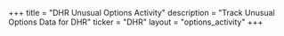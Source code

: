 +++
title = "DHR Unusual Options Activity"
description = "Track Unusual Options Data for DHR"
ticker = "DHR"
layout = "options_activity"
+++

